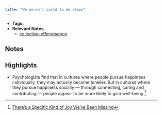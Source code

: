 ```yaml
---
title: "We weren't build to be alone"
---
```


- **Tags:**
- **Relevant Notes**
	- [collective-effervesence](notes/sciences/psycho/collective-effervesence.md)

## Notes

## Highlights
- Psychologists find that in cultures where people pursue happiness individually, they may actually become lonelier. But in cultures where they pursue happiness socially — through connecting, caring and contributing — people appear to be more likely to gain well-being.[^1]
[^1]: [There’s a Specific Kind of Joy We’ve Been Missing](https://www-nytimes-com.cdn.ampproject.org/c/s/www.nytimes.com/2021/07/10/opinion/sunday/covid-group-emotions-happiness.amp.html)
